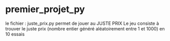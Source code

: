 # premier_projet_py

le fichier : juste_prix.py permet de jouer au JUSTE PRIX 
Le jeu consiste à trouver le juste prix (nombre entier généré aléatoirement entre 1 et 1000) en 10 essais 
